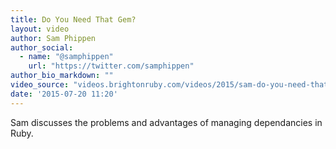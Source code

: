 ```yaml
---
title: Do You Need That Gem?
layout: video
author: Sam Phippen
author_social:
  - name: "@samphippen"
    url: "https://twitter.com/samphippen"
author_bio_markdown: ""
video_source: "videos.brightonruby.com/videos/2015/sam-do-you-need-that-gem.mp4"
date: '2015-07-20 11:20'
---
```


Sam discusses the problems and advantages of managing dependancies in Ruby.
